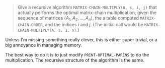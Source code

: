 > Give a recursive algorithm `MATRIX-CHAIN-MULTIPLY(A, s, i, j)` that actually
> performs the optimal matrix-chain multiplication, given the sequence of
> matrices $\langle A_1, A_2, \ldots, A_n \rangle$, the $s$ table computed
> `MATRIX-CHAIN-ORDER`, and the indices $i$ and $j$. (The initial call would be
> `MATRIX-CHAIN-MULTIPLY(A, s, 1, n)`.)

Unless I'm missing something really clever, this is either super trivial, or a
big annoyance in managing memory.

The best way to do it is to just modify `PRINT-OPTIMAL-PARENS` to do the
multiplication. The recursive structure of the algorithm is the same.
